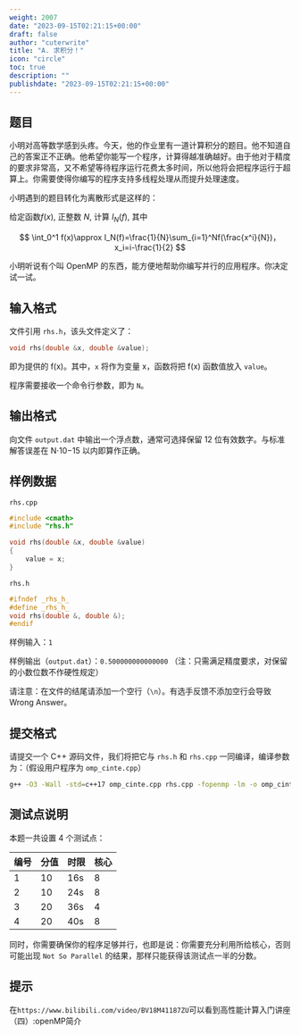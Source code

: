 ```yaml
---
weight: 2007
date: "2023-09-15T02:21:15+00:00"
draft: false
author: "cuterwrite"
title: "A. 求积分！"
icon: "circle"
toc: true
description: ""
publishdate: "2023-09-15T02:21:15+00:00"
---
```


## 题目

小明对高等数学感到头疼。今天，他的作业里有一道计算积分的题目。他不知道自己的答案正不正确。他希望你能写一个程序，计算得越准确越好。由于他对于精度的要求非常高，又不希望等待程序运行花费太多时间，所以他将会把程序运行于超算上。你需要使得你编写的程序支持多线程处理从而提升处理速度。

小明遇到的题目转化为离散形式是这样的：

给定函数$f(x)$, 正整数 $N$, 计算 $I_N(f)$, 其中

$$
\int_0^1 f(x)\approx I_N(f)=\frac{1}{N}\sum_{i=1}^Nf(\frac{x^i}{N})， x_i=i-\frac{1}{2}
$$

小明听说有个叫 OpenMP 的东西，能方便地帮助你编写并行的应用程序。你决定试一试。

## 输入格式

文件引用 `rhs.h`，该头文件定义了：

```cpp
void rhs(double &x, double &value);
```

即为提供的 f(x)。其中，`x` 将作为变量 x，函数将把 f(x) 函数值放入 `value`。

程序需要接收一个命令行参数，即为 `N`。

## 输出格式

向文件 `output.dat` 中输出一个浮点数，通常可选择保留 12 位有效数字。与标准解答误差在 N⋅10−15 以内即算作正确。

## 样例数据

`rhs.cpp`

```cpp
#include <cmath>
#include "rhs.h"

void rhs(double &x, double &value)
{
    value = x;
}
```

`rhs.h`

```cpp
#ifndef _rhs_h_
#define _rhs_h_
void rhs(double &, double &);
#endif
```

样例输入：`1`

样例输出（`output.dat`）：`0.500000000000000` （注：只需满足精度要求，对保留的小数位数不作硬性规定）

请注意：在文件的结尾请添加一个空行（`\n`）。有选手反馈不添加空行会导致 Wrong Answer。

## 提交格式

请提交一个 C++ 源码文件，我们将把它与 `rhs.h` 和 `rhs.cpp` 一同编译，编译参数为：（假设用户程序为 `omp_cinte.cpp`）

```bash
g++ -O3 -Wall -std=c++17 omp_cinte.cpp rhs.cpp -fopenmp -lm -o omp_cinte
```

## 测试点说明

本题一共设置 4 个测试点：

| 编号  | 分值  | 时限  | 核心  |
| --- | --- | --- | --- |
| 1   | 10  | 16s | 8   |
| 2   | 10  | 24s | 8   |
| 3   | 20  | 36s | 4   |
| 4   | 20  | 40s | 8   |

同时，你需要确保你的程序足够并行，也即是说：你需要充分利用所给核心，否则可能出现 `Not So Parallel` 的结果，那样只能获得该测试点一半的分数。

## 提示

在`https://www.bilibili.com/video/BV18M41187ZU`可以看到高性能计算入门讲座（四）:openMP简介
